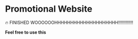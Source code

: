 # Promotional Website

 🔥 FINISHED WOOOOOOHHHHHHHHHHHHHHHHHHHH!!!!!!!!!!!!

  **Feel free to use this** 
